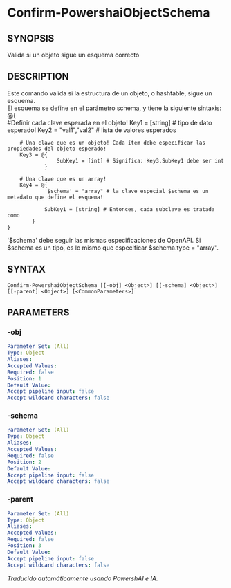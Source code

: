 ﻿---
external help file: powershai-help.xml
schema: 2.0.0
powershai: true
---

# Confirm-PowershaiObjectSchema

## SYNOPSIS <!--!= @#Synop !-->
Valida si un objeto sigue un esquema correcto

## DESCRIPTION <!--!= @#Desc !-->
Este comando valida si la estructura de un objeto, o hashtable, sigue un esquema.  
El esquema se define en el parámetro schema, y tiene la siguiente sintaxis:
	@{	
		#Definir cada clave esperada en el objeto!
		Key1 = [string] 		# tipo de dato esperado!
		Key2 = "val1","val2" 	# lista de valores esperados
		
		# Una clave que es un objeto! Cada ítem debe especificar las propiedades del objeto esperado!
		Key3 = @{
					SubKey1 = [int] # Significa: Key3.SubKey1 debe ser int
				}
				
		# Una clave que es un array!
		Key4 = @{
				'$schema' = "array" # la clave especial $schema es un metadato que define el esquema!
				
				SubKey1 = [string] # Entonces, cada subclave es tratada como 
			}
	}
	
'$schema' debe seguir las mismas especificaciones de OpenAPI.
Si $schema es un tipo, es lo mismo que especificar $schema.type = "array".

## SYNTAX <!--!= @#Syntax !-->

```
Confirm-PowershaiObjectSchema [[-obj] <Object>] [[-schema] <Object>] [[-parent] <Object>] [<CommonParameters>]
```

## PARAMETERS <!--!= @#Params !-->

### -obj

```yml
Parameter Set: (All)
Type: Object
Aliases: 
Accepted Values: 
Required: false
Position: 1
Default Value: 
Accept pipeline input: false
Accept wildcard characters: false
```

### -schema

```yml
Parameter Set: (All)
Type: Object
Aliases: 
Accepted Values: 
Required: false
Position: 2
Default Value: 
Accept pipeline input: false
Accept wildcard characters: false
```

### -parent

```yml
Parameter Set: (All)
Type: Object
Aliases: 
Accepted Values: 
Required: false
Position: 3
Default Value: 
Accept pipeline input: false
Accept wildcard characters: false
```


<!--PowershaiAiDocBlockStart-->
_Traducido automáticamente usando PowershAI e IA._
<!--PowershaiAiDocBlockEnd-->
